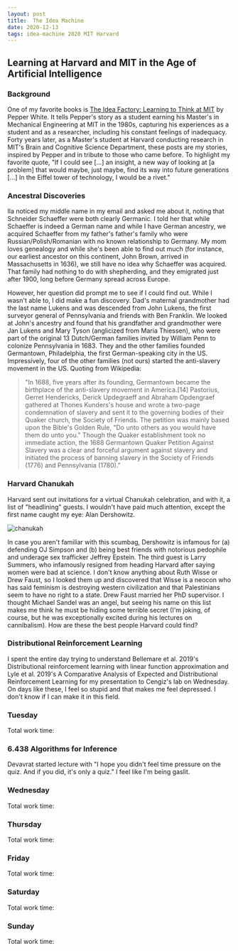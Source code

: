 ```yaml
---
layout: post
title:  The Idea Machine
date: 2020-12-13
tags: idea-machine 2020 MIT Harvard
---
```


## Learning at Harvard and MIT in the Age of Artificial Intelligence

### Background

One of my favorite books is <a href="https://mitpress.mit.edu/books/idea-factory">
The Idea Factory: Learning to Think at MIT</a> by Pepper White. It tells Pepper's story
as a student earning his Master's in Mechanical Engineering at MIT in the 1980s,
capturing his experiences as a student and as a researcher, including his constant feelings of inadequacy.
Forty years later, as a Master's student at Harvard conducting research in MIT's Brain and Cognitive
Science Department, these posts are my stories, inspired by Pepper and in tribute to
those who came before. To highlight my favorite quote, "If I could see \[...\] an insight,
a new way of looking at [a problem] that would maybe, just maybe, find its way into future generations
\[...\] In the Eiffel tower of technology, I would be a rivet."


### Ancestral Discoveries

Ila noticed my middle name in my email and asked me about it, noting that Schneider Schaeffer
were both clearly Germanic. I told her that while Schaeffer is indeed a German name and while
I have German ancestry, we acquired Schaeffer from my father's father's family who were 
Russian/Polish/Romanian with no known relationship to Germany. My mom loves genealogy and 
while she's been able to find out much (for instance, our earliest ancestor on this continent, John Brown, 
arrived in Massachusetts in 1636), we still have no idea why Schaeffer was acquired. That family
had nothing to do with shepherding, and they emigrated just after 1900, long before Germany
spread across Europe.

However, her question did prompt me to see if I could find out. While I wasn't able to, I did
make a fun discovery. Dad's maternal grandmother had the last name Lukens and was descended 
from John Lukens, the first surveyor general of Pennsylvania and friends with Ben Franklin.
We looked at John's ancestry and found that his grandfather and grandmother were Jan Lukens and
Mary Tyson (anglicized from Maria Thiessen), who were part of the original 13 Dutch/German families
invited by William Penn to colonize Pennsylvania in 1683. They and the other families founded 
Germantown, Philadelphia, the first German-speaking city in the US. Impressively, four of the
other families (not ours) started the anti-slavery movement in the US. Quoting from Wikipedia:

<blockquote>
"In 1688, five years after its founding, Germantown became the birthplace of the anti-slavery
movement in America.[14] Pastorius, Gerret Hendericks, Derick Updegraeff and Abraham Opdengraef 
gathered at Thones Kunders's house and wrote a two-page condemnation of slavery and sent it to 
the governing bodies of their Quaker church, the Society of Friends. The petition was mainly based
upon the Bible's Golden Rule, "Do unto others as you would have them do unto you." Though the
Quaker establishment took no immediate action, the 1688 Germantown Quaker Petition Against Slavery
was a clear and forceful argument against slavery and initiated the process of banning slavery in
the Society of Friends (1776) and Pennsylvania (1780)."
</blockquote>


### Harvard Chanukah

Harvard sent out invitations for a virtual Chanukah celebration, and with it, a list of "headlining"
guests. I wouldn't have paid much attention, except the first name caught my eye: Alan Dershowitz.

![chanukah]({{site.url}}/assets/20201213-idea-machine/chanukah.jpeg)

In case you aren't familiar with this scumbag, Dershowitz is infamous for (a) defending OJ Simpson
and (b) being best friends with notorious pedophile and underage sex trafficker Jeffrey Epstein.
The third guest is Larry Summers, who infamously resigned from
heading Harvard after saying women were bad at science. I don't know anything about Ruth Wisse or 
Drew Faust, so I looked them up and discovered that Wisse is a neocon who has said feminism is destroying
western civilization and that Palestinians seem to have no right to a state. Drew Faust married
her PhD supervisor. I thought Michael Sandel was an angel, but seeing his name on this list makes
me think he must be hiding some terrible secret (I'm joking, of course, but he was exceptionally
excited during his lectures on cannibalism). How are these the best people Harvard could find?

### Distributional Reinforcement Learning

I spent the entire day trying to understand Bellemare et al. 2019's Distributional reinforcement learning
with linear function approximation and Lyle et al. 2019's A Comparative Analysis of Expected and
Distributional Reinforcement Learning for my presentation to Cengiz's lab on Wednesday. On days like
these, I feel so stupid and that makes me feel depressed. I don't know if I can make it in this field.


### Tuesday

Total work time:

### 6.438 Algorithms for Inference

Devavrat started lecture with "I hope you didn't feel time pressure on the quiz.
And if you did, it's only a quiz." I feel like I'm being gaslit.


### Wednesday

Total work time: 

### Thursday

Total work time: 

### Friday

Total work time: 

### Saturday

Total work time: 

### Sunday

Total work time: 

